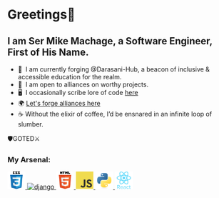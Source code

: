 Greetings👋 
=============================

I am Ser Mike Machage, a Software Engineer, First of His Name.
--------------------------------------------------------------

* 🚀  I am currently forging @Darasani-Hub, a beacon of inclusive & accessible education for the realm.
* 🤝  I am open to alliances on worthy projects.
* 🖥️  I occasionally scribe lore of code [here](https://medium.com/@machage_) 
* 🌍  [Let's forge alliances here](https://t.co/mCBE3uTf2K)
* ☕  Without the elixir of coffee, I’d be ensnared in an infinite loop of slumber.

🛡️GOTED⚔️ 


### My Arsenal:


<a href="https://www.w3schools.com/css/" target="_blank" rel="noreferrer"> <img src="https://raw.githubusercontent.com/devicons/devicon/master/icons/css3/css3-original-wordmark.svg" alt="css3" width="40" height="40"/> </a><a href="https://www.djangoproject.com/" target="_blank" rel="noreferrer"> <img src="https://cdn.worldvectorlogo.com/logos/django.svg" alt="django" width="40" height="40"/> </a><a href="https://www.w3.org/html/" target="_blank" rel="noreferrer"> <img src="https://raw.githubusercontent.com/devicons/devicon/master/icons/html5/html5-original-wordmark.svg" alt="html5" width="40" height="40"/> </a> <a href="https://developer.mozilla.org/en-US/docs/Web/JavaScript" target="_blank" rel="noreferrer"> <img src="https://raw.githubusercontent.com/devicons/devicon/master/icons/javascript/javascript-original.svg" alt="javascript" width="40" height="40"/><a href="https://www.python.org" target="_blank" rel="noreferrer"> <img src="https://raw.githubusercontent.com/devicons/devicon/master/icons/python/python-original.svg" alt="python" width="40" height="40"/> </a> <a href="https://reactjs.org/" target="_blank" rel="noreferrer"> <img src="https://raw.githubusercontent.com/devicons/devicon/master/icons/react/react-original-wordmark.svg" alt="react" width="40" height="40"/> </a> </a> 



                          
                     

